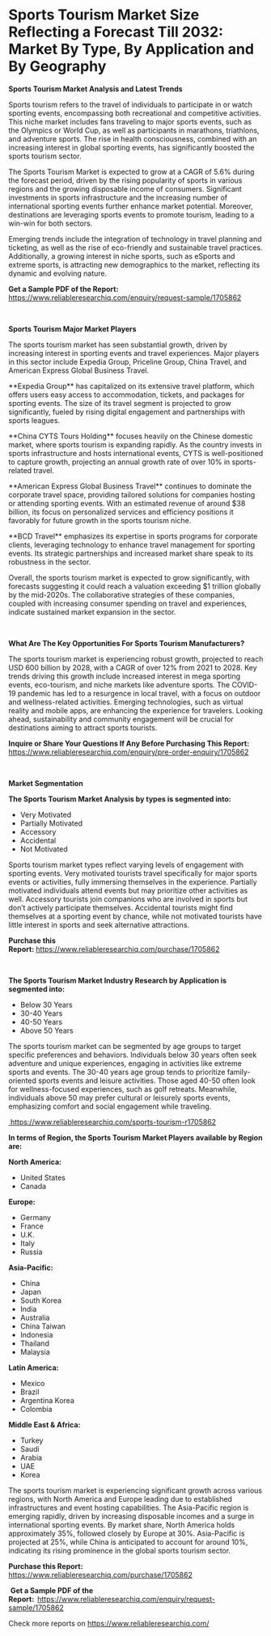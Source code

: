 <p><h1>Sports Tourism Market Size Reflecting a Forecast Till 2032: Market By Type, By Application and By Geography</h1></p><p><strong>Sports Tourism Market Analysis and Latest Trends</strong></p>
<p><p>Sports tourism refers to the travel of individuals to participate in or watch sporting events, encompassing both recreational and competitive activities. This niche market includes fans traveling to major sports events, such as the Olympics or World Cup, as well as participants in marathons, triathlons, and adventure sports. The rise in health consciousness, combined with an increasing interest in global sporting events, has significantly boosted the sports tourism sector.</p><p>The Sports Tourism Market is expected to grow at a CAGR of 5.6% during the forecast period, driven by the rising popularity of sports in various regions and the growing disposable income of consumers. Significant investments in sports infrastructure and the increasing number of international sporting events further enhance market potential. Moreover, destinations are leveraging sports events to promote tourism, leading to a win-win for both sectors.</p><p>Emerging trends include the integration of technology in travel planning and ticketing, as well as the rise of eco-friendly and sustainable travel practices. Additionally, a growing interest in niche sports, such as eSports and extreme sports, is attracting new demographics to the market, reflecting its dynamic and evolving nature.</p></p>
<p><strong>Get a Sample PDF of the Report:&nbsp;</strong> <a href="https://www.reliableresearchiq.com/enquiry/request-sample/1705862?utm_campaign=3107&utm_medium=2&utm_source=Github&utm_content=ia&utm_term=10032025&utm_id=sports-tourism">https://www.reliableresearchiq.com/enquiry/request-sample/1705862</a></p>
<p>&nbsp;</p>
<p><strong>Sports Tourism Major Market Players</strong></p>
<p><p>The sports tourism market has seen substantial growth, driven by increasing interest in sporting events and travel experiences. Major players in this sector include Expedia Group, Priceline Group, China Travel, and American Express Global Business Travel. </p><p>**Expedia Group** has capitalized on its extensive travel platform, which offers users easy access to accommodation, tickets, and packages for sporting events. The size of its travel segment is projected to grow significantly, fueled by rising digital engagement and partnerships with sports leagues.</p><p>**China CYTS Tours Holding** focuses heavily on the Chinese domestic market, where sports tourism is expanding rapidly. As the country invests in sports infrastructure and hosts international events, CYTS is well-positioned to capture growth, projecting an annual growth rate of over 10% in sports-related travel.</p><p>**American Express Global Business Travel** continues to dominate the corporate travel space, providing tailored solutions for companies hosting or attending sporting events. With an estimated revenue of around $38 billion, its focus on personalized services and efficiency positions it favorably for future growth in the sports tourism niche.</p><p>**BCD Travel** emphasizes its expertise in sports programs for corporate clients, leveraging technology to enhance travel management for sporting events. Its strategic partnerships and increased market share speak to its robustness in the sector.</p><p>Overall, the sports tourism market is expected to grow significantly, with forecasts suggesting it could reach a valuation exceeding $1 trillion globally by the mid-2020s. The collaborative strategies of these companies, coupled with increasing consumer spending on travel and experiences, indicate sustained market expansion in the sector.</p></p>
<p>&nbsp;</p>
<p><strong>What Are The Key Opportunities For Sports Tourism Manufacturers?</strong></p>
<p><p>The sports tourism market is experiencing robust growth, projected to reach USD 600 billion by 2028, with a CAGR of over 12% from 2021 to 2028. Key trends driving this growth include increased interest in mega sporting events, eco-tourism, and niche markets like adventure sports. The COVID-19 pandemic has led to a resurgence in local travel, with a focus on outdoor and wellness-related activities. Emerging technologies, such as virtual reality and mobile apps, are enhancing the experience for travelers. Looking ahead, sustainability and community engagement will be crucial for destinations aiming to attract sports tourists.</p></p>
<p><strong>Inquire or Share Your Questions If Any Before Purchasing This Report:</strong> <a href="https://www.reliableresearchiq.com/enquiry/pre-order-enquiry/1705862?utm_campaign=3107&utm_medium=2&utm_source=Github&utm_content=ia&utm_term=10032025&utm_id=sports-tourism">https://www.reliableresearchiq.com/enquiry/pre-order-enquiry/1705862</a></p>
<p>&nbsp;</p>
<p><strong>Market Segmentation</strong></p>
<p><strong>The Sports Tourism Market Analysis by types is segmented into:</strong></p>
<p><ul><li>Very Motivated</li><li>Partially Motivated</li><li>Accessory</li><li>Accidental</li><li>Not Motivated</li></ul></p>
<p><p>Sports tourism market types reflect varying levels of engagement with sporting events. Very motivated tourists travel specifically for major sports events or activities, fully immersing themselves in the experience. Partially motivated individuals attend events but may prioritize other activities as well. Accessory tourists join companions who are involved in sports but don’t actively participate themselves. Accidental tourists might find themselves at a sporting event by chance, while not motivated tourists have little interest in sports and seek alternative attractions.</p></p>
<p><strong>Purchase this Report:&nbsp;</strong><a href="https://www.reliableresearchiq.com/purchase/1705862?utm_campaign=3107&utm_medium=2&utm_source=Github&utm_content=ia&utm_term=10032025&utm_id=sports-tourism">https://www.reliableresearchiq.com/purchase/1705862</a></p>
<p>&nbsp;</p>
<p><strong>The Sports Tourism Market Industry Research by Application is segmented into:</strong></p>
<p><ul><li>Below 30 Years</li><li>30-40 Years</li><li>40-50 Years</li><li>Above 50 Years</li></ul></p>
<p><p>The sports tourism market can be segmented by age groups to target specific preferences and behaviors. Individuals below 30 years often seek adventure and unique experiences, engaging in activities like extreme sports and events. The 30-40 years age group tends to prioritize family-oriented sports events and leisure activities. Those aged 40-50 often look for wellness-focused experiences, such as golf retreats. Meanwhile, individuals above 50 may prefer cultural or leisurely sports events, emphasizing comfort and social engagement while traveling.</p></p>
<p><a href="https://www.reliableresearchiq.com/sports-tourism-r1705862?utm_campaign=3107&utm_medium=2&utm_source=Github&utm_content=ia&utm_term=10032025&utm_id=sports-tourism">&nbsp;https://www.reliableresearchiq.com/sports-tourism-r1705862</a></p>
<p><strong>In terms of Region, the Sports Tourism Market Players available by Region are:</strong></p>
<p>
    <p> <strong> North America: </strong>
        <ul>
            <li>United States</li>
            <li>Canada</li>
        </ul>
        </p> 
    <p> <strong> Europe: </strong>
        <ul>
            <li>Germany</li>
            <li>France</li>
            <li>U.K.</li>
            <li>Italy</li>
            <li>Russia</li>
        </ul>
        </p> 
    <p> <strong> Asia-Pacific: </strong>
        <ul>
            <li>China</li>
            <li>Japan</li>
            <li>South Korea</li>
            <li>India</li>
            <li>Australia</li>
            <li>China Taiwan</li>
            <li>Indonesia</li>
            <li>Thailand</li>
            <li>Malaysia</li>
        </ul>
        </p> 
    <p> <strong> Latin America: </strong>
        <ul>
            <li>Mexico</li>
            <li>Brazil</li>
            <li>Argentina Korea</li>
            <li>Colombia</li>
        </ul>
        </p> 
    <p> <strong> Middle East & Africa: </strong>
        <ul>
            <li>Turkey</li>
            <li>Saudi</li>
            <li>Arabia</li>
            <li>UAE</li>
            <li>Korea</li>
        </ul>
    </p>
    </p>
<p><p>The sports tourism market is experiencing significant growth across various regions, with North America and Europe leading due to established infrastructures and event hosting capabilities. The Asia-Pacific region is emerging rapidly, driven by increasing disposable incomes and a surge in international sporting events. By market share, North America holds approximately 35%, followed closely by Europe at 30%. Asia-Pacific is projected at 25%, while China is anticipated to account for around 10%, indicating its rising prominence in the global sports tourism sector.</p></p>
<p><strong>Purchase this Report: </strong><a href="https://www.reliableresearchiq.com/purchase/1705862?utm_campaign=3107&utm_medium=2&utm_source=Github&utm_content=ia&utm_term=10032025&utm_id=sports-tourism">https://www.reliableresearchiq.com/purchase/1705862</a></p>
<p>&nbsp;<strong>Get a Sample PDF of the Report:&nbsp;&nbsp;</strong><a href="https://www.reliableresearchiq.com/enquiry/request-sample/1705862?utm_campaign=3107&utm_medium=2&utm_source=Github&utm_content=ia&utm_term=10032025&utm_id=sports-tourism">https://www.reliableresearchiq.com/enquiry/request-sample/1705862</a></p>
<p><strong></strong></p>
<p>Check more reports on <a href="https://www.reliableresearchiq.com/?utm_campaign=3107&utm_medium=2&utm_source=Github&utm_content=ia&utm_term=10032025&utm_id=sports-tourism">https://www.reliableresearchiq.com/</a></p>